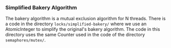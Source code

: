 ### Simplified Bakery Algorithm

The bakery algorithm is a mutual exclusion algorithm for N threads. There is a code in the directory `locks/simplified-bakery/` where we use an AtomicInteger to simplify the original's bakery algorithm. The code in this directory uses the same Counter used in the code of the directory `semaphores/mutex/`. 
